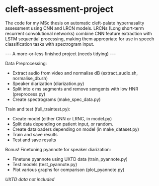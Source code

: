 # cleft-assessment-project
The code for my MSc thesis on automatic cleft-palate hypernasality assessment using CNN and LRCN models. 
LRCNs (Long short-term recurrent convolutional networks) combine CNN feature extraction with LSTM sequential processing, making them appropriate for use in speech classification tasks with spectrogram input. 

--- A more-or-less finished project (needs tidying) ---

Data Preprocessing:
- Extract audio from video and normalise dB (extract_audio.sh, normalise_db.sh)
- Speaker diarization (diarization.py)
- Split into x ms segments and remove semgents with low HNR (preprocess.py)
- Create spectrograms (make_spec_data.py)

Train and test (full_traintest.py):
- Create model (either CNN or LRNC, in model.py)
- Split data depending on patient input, or random. 
- Create dataloaders depending on model (in make_dataset.py)
- Train and save results
- Test and save results

Bonus! Finetuning pyannote for speaker diarization:
- Finetune pyannote using UXTD data (train_pyannote.py)
- Test models (test_pyannote.py)
- Plot various graphs for comparison (plot_pyannote.py)

*UXTD data not included* 
